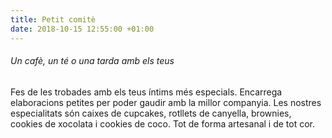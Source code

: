```yaml
---
title: Petit comitè
date: 2018-10-15 12:55:00 +01:00
---
```


###### Un cafè, un té o una tarda amb els teus

Fes de les trobades amb els teus íntims més especials. Encarrega elaboracions petites per poder gaudir amb la millor companyia. Les nostres especialitats són caixes de cupcakes, rotllets de canyella, brownies, cookies de xocolata i cookies de coco. Tot de forma artesanal i de tot cor.